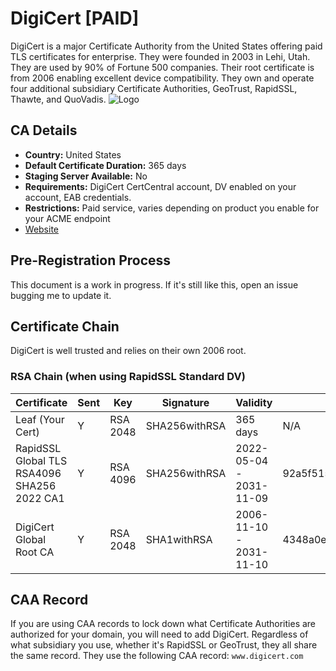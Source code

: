 ﻿# DigiCert [PAID]
DigiCert is a major Certificate Authority from the United States offering paid TLS certificates for enterprise. They were founded in 2003 in Lehi, Utah. They are used by 90% of Fortune 500 companies. Their root certificate is from 2006 enabling excellent device compatibility. They own and operate four additional subsidiary Certificate Authorities, GeoTrust, RapidSSL, Thawte, and QuoVadis.
![Logo](https://www.digicert.com/content/dam/digicert/images/navigation/header/DigiCertLogo_MainNavigation.svg)
## CA Details
 - **Country:** United States
 - **Default Certificate Duration:** 365 days
 - **Staging Server Available:** No
 - **Requirements:** DigiCert CertCentral account, DV enabled on your account, EAB credentials.
 - **Restrictions:** Paid service, varies depending on product you enable for your ACME endpoint
 - [Website](https://obdr.it/2EfED)
## Pre-Registration Process
 This document is a work in progress. If it's still like this, open an issue bugging me to update it.
 ## Certificate Chain
 DigiCert is well trusted and relies on their own 2006 root.
 ### RSA Chain (when using RapidSSL Standard DV)
 | **Certificate**                             | **Sent** | **Key**  | **Signature** | **Validity**            | **Fingerprint**                                                  |
|---------------------------------------------|----------|----------|---------------|-------------------------|------------------------------------------------------------------|
| Leaf (Your Cert)                            |     Y    | RSA 2048 | SHA256withRSA | 365 days                | N/A                                                              |
| RapidSSL Global TLS RSA4096 SHA256 2022 CA1 |     Y    | RSA 4096 | SHA256withRSA | 2022-05-04 - 2031-11-09 | 92a5f515ad35d3a27c490edb135de7044b1e399d608ac1abe883fc82fb4b16be |
| DigiCert Global Root CA                     |     Y    | RSA 2048 | SHA1withRSA   | 2006-11-10 - 2031-11-10 | 4348a0e9444c78cb265e058d5e8944b4d84f9662bd26db257f8934a443c70161 |
## CAA Record
If you are using CAA records to lock down what Certificate Authorities are authorized for your domain, you will need to add DigiCert. Regardless of what subsidiary you use, whether it's RapidSSL or GeoTrust, they all share the same record. They use the following CAA record: `www.digicert.com`
